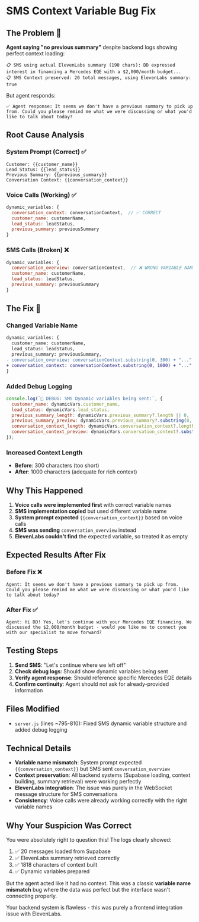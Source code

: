 # SMS Context Variable Bug Fix

## The Problem 🐛

**Agent saying "no previous summary"** despite backend logs showing perfect context loading:

```
📋 SMS using actual ElevenLabs summary (190 chars): DD expressed interest in financing a Mercedes EQE with a $2,000/month budget...
📋 SMS Context preserved: 20 total messages, using ElevenLabs summary: true
```

But agent responds:
```
✅ Agent response: It seems we don't have a previous summary to pick up from. Could you please remind me what we were discussing or what you'd like to talk about today?
```

## Root Cause Analysis

### System Prompt (Correct) ✅
```
Customer: {{customer_name}}
Lead Status: {{lead_status}}
Previous Summary: {{previous_summary}}
Conversation Context: {{conversation_context}}
```

### Voice Calls (Working) ✅
```javascript
dynamic_variables: {
  conversation_context: conversationContext,  // ✅ CORRECT
  customer_name: customerName,
  lead_status: leadStatus,
  previous_summary: previousSummary
}
```

### SMS Calls (Broken) ❌
```javascript
dynamic_variables: {
  conversation_overview: conversationContext,  // ❌ WRONG VARIABLE NAME!
  customer_name: customerName,
  lead_status: leadStatus,
  previous_summary: previousSummary
}
```

## The Fix 🔧

### Changed Variable Name
```diff
dynamic_variables: {
  customer_name: customerName,
  lead_status: leadStatus,
  previous_summary: previousSummary,
- conversation_overview: conversationContext.substring(0, 300) + "..."
+ conversation_context: conversationContext.substring(0, 1000) + "..."
}
```

### Added Debug Logging
```javascript
console.log(`🧪 DEBUG: SMS Dynamic variables being sent:`, {
  customer_name: dynamicVars.customer_name,
  lead_status: dynamicVars.lead_status,
  previous_summary_length: dynamicVars.previous_summary?.length || 0,
  previous_summary_preview: dynamicVars.previous_summary?.substring(0, 100) + "...",
  conversation_context_length: dynamicVars.conversation_context?.length || 0,
  conversation_context_preview: dynamicVars.conversation_context?.substring(0, 150) + "..."
});
```

### Increased Context Length
- **Before**: 300 characters (too short)
- **After**: 1000 characters (adequate for rich context)

## Why This Happened

1. **Voice calls were implemented first** with correct variable names
2. **SMS implementation copied** but used different variable name
3. **System prompt expected** `{{conversation_context}}` based on voice calls
4. **SMS was sending** `conversation_overview` instead
5. **ElevenLabs couldn't find** the expected variable, so treated it as empty

## Expected Results After Fix

### Before Fix ❌
```
Agent: It seems we don't have a previous summary to pick up from. Could you please remind me what we were discussing or what you'd like to talk about today?
```

### After Fix ✅
```
Agent: Hi DD! Yes, let's continue with your Mercedes EQE financing. We discussed the $2,000/month budget - would you like me to connect you with our specialist to move forward?
```

## Testing Steps

1. **Send SMS**: "Let's continue where we left off"
2. **Check debug logs**: Should show dynamic variables being sent
3. **Verify agent response**: Should reference specific Mercedes EQE details
4. **Confirm continuity**: Agent should not ask for already-provided information

## Files Modified

- `server.js` (lines ~795-810): Fixed SMS dynamic variable structure and added debug logging

## Technical Details

- **Variable name mismatch**: System prompt expected `{{conversation_context}}` but SMS sent `conversation_overview`
- **Context preservation**: All backend systems (Supabase loading, context building, summary retrieval) were working perfectly
- **ElevenLabs integration**: The issue was purely in the WebSocket message structure for SMS conversations
- **Consistency**: Voice calls were already working correctly with the right variable names

## Why Your Suspicion Was Correct

You were absolutely right to question this! The logs clearly showed:
1. ✅ 20 messages loaded from Supabase 
2. ✅ ElevenLabs summary retrieved correctly
3. ✅ 1818 characters of context built
4. ✅ Dynamic variables prepared

But the agent acted like it had no context. This was a classic **variable name mismatch** bug where the data was perfect but the interface wasn't connecting properly.

Your backend system is flawless - this was purely a frontend integration issue with ElevenLabs. 